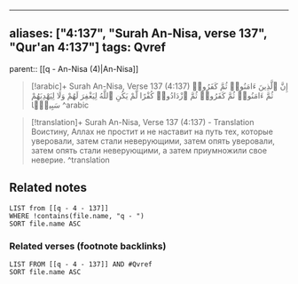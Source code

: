 
---
aliases: ["4:137", "Surah An-Nisa, verse 137", "Qur'an 4:137"]
tags: Qvref
---

parent:: [[q - An-Nisa (4)|An-Nisa]]

> [!arabic]+ Surah An-Nisa, Verse 137 (4:137)
> <span class="quran-arabic">إِنَّ ٱلَّذِينَ ءَامَنُوا۟ ثُمَّ كَفَرُوا۟ ثُمَّ ءَامَنُوا۟ ثُمَّ كَفَرُوا۟ ثُمَّ ٱزْدَادُوا۟ كُفْرًا لَّمْ يَكُنِ ٱللَّهُ لِيَغْفِرَ لَهُمْ وَلَا لِيَهْدِيَهُمْ سَبِيلًۢا</span>
^arabic

> [!translation]+ Surah An-Nisa, Verse 137 (4:137) - Translation
> Воистину, Аллах не простит и не наставит на путь тех, которые уверовали, затем стали неверующими, затем опять уверовали, затем опять стали неверующими, а затем приумножили свое неверие.
^translation



## Related notes
```dataview
LIST from [[q - 4 - 137]]
WHERE !contains(file.name, "q - ")
SORT file.name ASC
```

### Related verses (footnote backlinks)
```dataview
LIST FROM [[q - 4 - 137]] AND #Qvref
SORT file.name ASC
```

